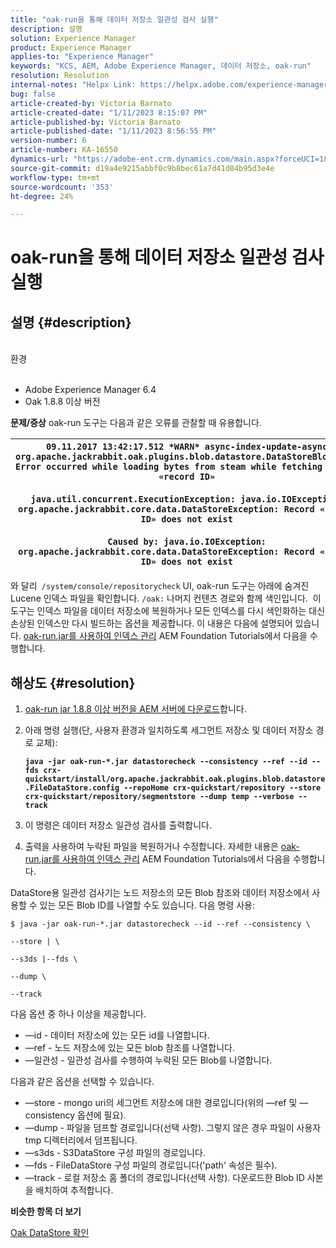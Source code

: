 ```yaml
---
title: "oak-run을 통해 데이터 저장소 일관성 검사 실행"
description: 설명
solution: Experience Manager
product: Experience Manager
applies-to: "Experience Manager"
keywords: "KCS, AEM, Adobe Experience Manager, 데이터 저장소, oak-run"
resolution: Resolution
internal-notes: "Helpx Link: https://helpx.adobe.com/experience-manager/kb/How-to-run-a-datastore-consistency-check-via-oak-run-AEM.html"
bug: false
article-created-by: Victoria Barnato
article-created-date: "1/11/2023 8:15:07 PM"
article-published-by: Victoria Barnato
article-published-date: "1/11/2023 8:56:55 PM"
version-number: 6
article-number: KA-16550
dynamics-url: "https://adobe-ent.crm.dynamics.com/main.aspx?forceUCI=1&pagetype=entityrecord&etn=knowledgearticle&id=c6523ea2-ec91-ed11-aad1-6045bd006d92"
source-git-commit: d19a4e9215abbf0c9b8bec61a7d41d84b95d3e4e
workflow-type: tm+mt
source-wordcount: '353'
ht-degree: 24%

---
```


# oak-run을 통해 데이터 저장소 일관성 검사 실행

## 설명 {#description}

<br>환경<br><br>
- Adobe Experience Manager 6.4
- Oak 1.8.8 이상 버전



<b>문제/증상</b>
oak-run 도구는 다음과 같은 오류를 관찰할 때 유용합니다.


| `09.11.2017 13:42:17.512 *WARN* async-index-update-async org.apache.jackrabbit.oak.plugins.blob.datastore.DataStoreBlobStore Error occurred while loading bytes from steam while fetching for id «record ID»`<br><br>`java.util.concurrent.ExecutionException: java.io.IOException: org.apache.jackrabbit.core.data.DataStoreException: Record «record ID» does not exist`<br><br>`Caused by: java.io.IOException: org.apache.jackrabbit.core.data.DataStoreException: Record «record ID» does not exist` |
| --- |




와 달리` /system/console/repositorycheck` UI, oak-run 도구는 아래에 숨겨진 Lucene 인덱스 파일을 확인합니다. `/oak:` 나머지 컨텐츠 경로와 함께 색인입니다.  이 도구는 인덱스 파일을 데이터 저장소에 복원하거나 모든 인덱스를 다시 색인화하는 대신 손상된 인덱스만 다시 빌드하는 옵션을 제공합니다. 이 내용은 다음에 설명되어 있습니다. [oak-run.jar를 사용하여 인덱스 관리](https://experienceleague.adobe.com/docs/experience-manager-learn/foundation/administration/use-oak-run-jar-to-manage-indexes.html?lang=en) AEM Foundation Tutorials에서 다음을 수행합니다.


## 해상도 {#resolution}


1. [oak-run jar 1.8.8 이상 버전을 AEM 서버에 다운로드](https://repo1.maven.org/maven2/org/apache/jackrabbit/oak-run/1.6.6/oak-run-1.6.6.jar)합니다.
2. 아래 명령 실행(단, 사용자 환경과 일치하도록 세그먼트 저장소 및 데이터 저장소 경로 교체):

   <b>`java -jar oak-run-*.jar datastorecheck --consistency --ref --id --fds crx-quickstart/install/org.apache.jackrabbit.oak.plugins.blob.datastore.FileDataStore.config --repoHome crx-quickstart/repository --store crx-quickstart/repository/segmentstore --dump temp --verbose --track`</b>


3. 이 명령은 데이터 저장소 일관성 검사를 출력합니다.
4. 출력을 사용하여 누락된 파일을 복원하거나 수정합니다. 자세한 내용은 [oak-run.jar를 사용하여 인덱스 관리](https://experienceleague.adobe.com/docs/experience-manager-learn/foundation/administration/use-oak-run-jar-to-manage-indexes.html?lang=en) AEM Foundation Tutorials에서 다음을 수행합니다.


DataStore용 일관성 검사기는 노드 저장소의 모든 Blob 참조와 데이터 저장소에서 사용할 수 있는 모든 Blob ID를 나열할 수도 있습니다. 다음 명령 사용:

`$ java -jar oak-run-*.jar datastorecheck --id --ref --consistency \`

`--store | \`

`--s3ds |--fds \`

`--dump \`

`--track`

다음 옵션 중 하나 이상을 제공합니다.

- —id - 데이터 저장소에 있는 모든 id를 나열합니다.
- —ref - 노드 저장소에 있는 모든 blob 참조를 나열합니다.
- —일관성 - 일관성 검사를 수행하여 누락된 모든 Blob를 나열합니다.


다음과 같은 옵션을 선택할 수 있습니다.

- —store - mongo uri의 세그먼트 저장소에 대한 경로입니다(위의 —ref 및 —consistency 옵션에 필요).
- —dump - 파일을 덤프할 경로입니다(선택 사항). 그렇지 않은 경우 파일이 사용자 tmp 디렉터리에서 덤프됩니다.
- —s3ds - S3DataStore 구성 파일의 경로입니다.
- —fds - FileDataStore 구성 파일의 경로입니다(&#39;path&#39; 속성은 필수).
- —track - 로컬 저장소 홈 폴더의 경로입니다(선택 사항). 다운로드한 Blob ID 사본을 배치하여 추적합니다.


<b>비슷한 항목 더 보기</b>

[Oak DataStore 확인](https://github.com/apache/jackrabbit-oak/tree/1.8/oak-run#oak-datastore-check)
